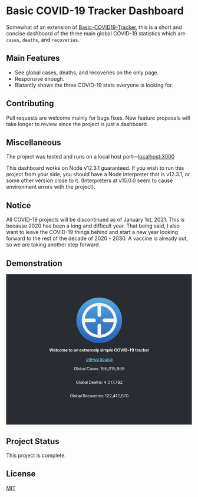 # Basic COVID-19 Tracker Dashboard

Somewhat of an extension of [Basic-COVID19-Tracker](https://github.com/KiyonoKara/Basic-COVID19-Tracker), this is a short and concise dashboard of the three main global COVID-19 statistics which are `cases`, `deaths`, and `recoveries`.

## Main Features
- See global cases, deaths, and recoveries on the only page. 
- Responsive enough.
- Blatantly shows the three COVID-19 stats everyone is looking for.

## Contributing
Pull requests are welcome mainly for bugs fixes. New feature proposals will take longer to review since the project is just a dashboard.

## Miscellaneous 
The project was tested and runs on a local host port—[localhost:3000](http://localhost:3000)     

This dashboard works on Node v12.3.1 guaranteed. If you wish to run this project from your side, you should have a Node interpreter that is v12.3.1, or some other version close to it. (Interpreters at v15.0.0 seem to cause environment errors with the project).

## Notice
All COVID-19 projects will be discontinued as of January 1st, 2021. This is because 2020 has been a long and difficult year. That being said, I also want to leave the COVID-19 things behind and start a new year looking forward to the rest of the decade of 2020 - 2030. A vaccine is already out, so we are taking another step forward.   

## Demonstration
![Demonstration](assets/DemoAsset.png)

## Project Status
This project is complete.

## License
[MIT](LICENSE.md)
